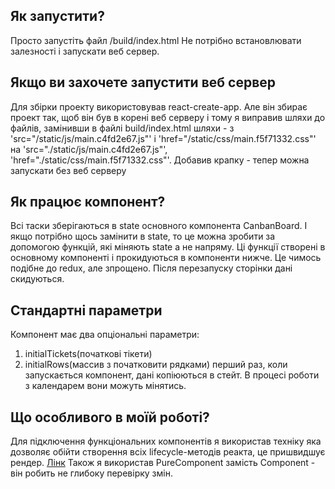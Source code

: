 ## Як запустити?
Просто запустіть файл /build/index.html
Не потрібно встановлювати залезності і запускати веб сервер.

## Якщо ви захочете запустити веб сервер
Для збірки проекту використовував react-create-app. Але він збирає проект так,
щоб він був в корені веб серверу і тому я виправив шляхи до файлів, замінивши 
в файлі build/index.html шляхи - з 'src="/static/js/main.c4fd2e67.js"' і 'href="/static/css/main.f5f71332.css"'
 на 'src="./static/js/main.c4fd2e67.js"', 'href="./static/css/main.f5f71332.css"'.
 Добавив крапку - тепер можна запускати без веб серверу

## Як працює компонент?
Всі таски зберігаються в state основного компонента CanbanBoard. І якщо потрібно щось замінити в state, то це можна зробити за допомогою функцій, які міняють state а не напряму. 
Ці функції створені в основному компоненті і прокидуються в компоненти нижче. Це чимось подібне до redux, але зпрощено.
Після перезапуску сторінки дані скидуються.

## Стандартні параметри
Компонент має два опціональні параметри: 
1. initialTickets(початкові тікети)
2. initialRows(массив з початковити рядками)
перший раз, коли запускається компонент, дані копіюються в стейт. В процесі роботи з календарем вони можуть мінятись.

## Що особливого в моїй роботі?
Для підключення функціональних компонентів я використав техніку яка дозволяє обійти створення
всіх lifecycle-методів реакта, це пришвидшує рендер. [Лінк](https://medium.com/missive-app/45-faster-react-functional-components-now-3509a668e69f)
Також я використав PureComponent замість Component - він робить не глибоку перевірку змін.
